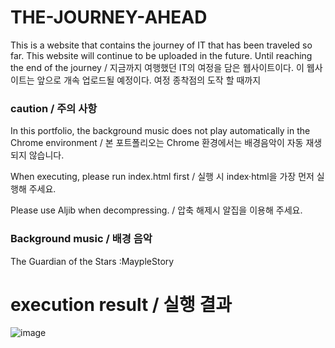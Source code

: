 # THE-JOURNEY-AHEAD
This is a website that contains the journey of IT that has been traveled so far. This website will continue to be uploaded in the future. Until reaching the end of the journey / 지금까지 여행했던 IT의 여정을 담은 웹사이트이다. 이 웹사이트는 앞으로 개속 업로드될 예정이다. 여정 종착점의 도작 할 때까지

<h3>caution / 주의 사항</h3>
<p> In this portfolio, the background music does not play automatically in the Chrome environment / 본 포트폴리오는 Chrome 환경에서는 배경음악이 자동 재생되지 않습니다.</p>
<P> When executing, please run index.html first / 실행 시 index·html을 가장 먼저 실행해 주세요.</P>
<p>Please use Aljib when decompressing. / 압축 해제시 알집을 이용해 주세요.</p>

### Background music / 배경 음악
 The Guardian of the Stars :MaypleStory
# execution result / 실행 결과
![image](https://github.com/edaild/THE-JOURNEY-AHEAD/assets/109999749/10b14646-0db7-450c-b3d3-0f76d53992c3)
